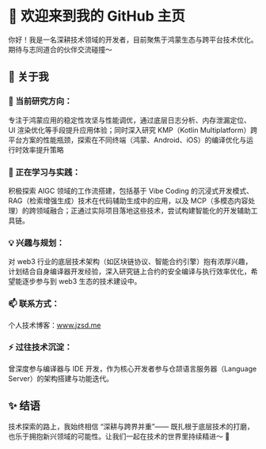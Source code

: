 # 👋 欢迎来到我的 GitHub 主页

你好！我是一名深耕技术领域的开发者，目前聚焦于鸿蒙生态与跨平台技术优化。期待与志同道合的伙伴交流碰撞～

## 🚀 关于我

### 🔭 当前研究方向：

专注于鸿蒙应用的稳定性攻坚与性能调优，通过底层日志分析、内存泄漏定位、UI 渲染优化等手段提升应用体验；同时深入研究 KMP（Kotlin Multiplatform）跨平台方案的性能瓶颈，探索在不同终端（鸿蒙、Android、iOS）的编译优化与运行时效率提升策略

### 🌱 正在学习与实践：

积极探索 AIGC 领域的工作流搭建，包括基于 Vibe Coding 的沉浸式开发模式、RAG（检索增强生成）技术在代码辅助生成中的应用，以及 MCP（多模态内容处理）的跨领域融合；正通过实际项目落地这些技术，尝试构建智能化的开发辅助工具链。

### 💡 兴趣与规划：

对 web3 行业的底层技术架构（如区块链协议、智能合约引擎）抱有浓厚兴趣，计划结合自身编译器开发经验，深入研究链上合约的安全编译与执行效率优化，希望能逐步参与到 web3 生态的技术建设中。

### 📫 联系方式：

个人技术博客：www.jzsd.me

### ⚡ 过往技术沉淀：

曾深度参与编译器与 IDE 开发，作为核心开发者参与仓颉语言服务器（Language Server）的架构搭建与功能迭代。
 
## ✨ 结语

技术探索的路上，我始终相信 “深耕与跨界并重”—— 既扎根于底层技术的打磨，也乐于拥抱新兴领域的可能性。让我们一起在技术的世界里持续精进～ 🌟

